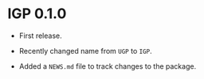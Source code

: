# IGP 0.1.0

* First release.

* Recently changed name from `UGP` to `IGP`.

* Added a `NEWS.md` file to track changes to the package.


